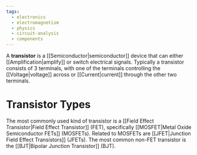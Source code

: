 ```yaml
---
tags:
  - electronics
  - electromagnetism
  - physics
  - circuit-analysis
  - components
---
```

A **transistor** is a [[Semiconductor|semiconductor]] device that can either [[Amplification|amplify]] or switch electrical signals. Typically a transistor consists of 3 terminals, with one of the terminals controlling the [[Voltage|voltage]] across or [[Current|current]] through the other two terminals.

# Transistor Types

The most commonly used kind of transistor is a [[Field Effect Transistor|Field Effect Transistor]] (FET), specifically [[MOSFET|Metal Oxide Semiconductor FETs]] (MOSFETs). Related to MOSFETs are [[JFET|Junction Field Effect Transistors]] (JFETs). The most common non-FET transistor is the [[BJT|Bipolar Junction Transistor]] (BJT). 